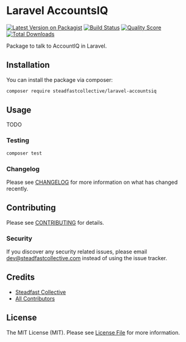 # Laravel AccountsIQ

[![Latest Version on Packagist](https://img.shields.io/packagist/v/steadfastcollective/laravel-accountsiq.svg?style=flat-square)](https://packagist.org/packages/steadfastcollective/laravel-accountsiq)
[![Build Status](https://img.shields.io/travis/steadfastcollective/laravel-accountsiq/master.svg?style=flat-square)](https://travis-ci.org/steadfastcollective/laravel-accountsiq)
[![Quality Score](https://img.shields.io/scrutinizer/g/steadfastcollective/laravel-accountsiq.svg?style=flat-square)](https://scrutinizer-ci.com/g/steadfastcollective/laravel-accountsiq)
[![Total Downloads](https://img.shields.io/packagist/dt/steadfastcollective/laravel-accountsiq.svg?style=flat-square)](https://packagist.org/packages/steadfastcollective/laravel-accountsiq)

Package to talk to AccountIQ in Laravel.

## Installation

You can install the package via composer:

```bash
composer require steadfastcollective/laravel-accountsiq
```

## Usage

TODO

### Testing

``` bash
composer test
```

### Changelog

Please see [CHANGELOG](CHANGELOG.md) for more information on what has changed recently.

## Contributing

Please see [CONTRIBUTING](CONTRIBUTING.md) for details.

### Security

If you discover any security related issues, please email dev@steadfastcollective.com instead of using the issue tracker.

## Credits

- [Steadfast Collective](https://github.com/steadfastcollective)
- [All Contributors](../../contributors)

## License

The MIT License (MIT). Please see [License File](LICENSE.md) for more information.
